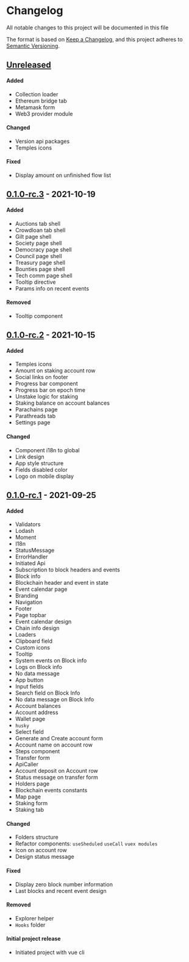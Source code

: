 # Changelog
All notable changes to this project will be documented in this file

The format is based on [Keep a Changelog](https://keepachangelog.com/en/1.0.0/),
and this project adheres to [Semantic Versioning](https://semver.org/spec/v2.0.0.html).

## [Unreleased]
#### Added
- Collection loader
- Ethereum bridge  tab
- Metamask form
- Web3 provider module 

#### Changed
- Version api packages
- Temples icons

#### Fixed
- Display amount on unfinished flow list

## [0.1.0-rc.3] - 2021-10-19
#### Added
- Auctions tab shell
- Crowdloan tab shell
- Gilt page shell
- Society page shell
- Democracy page shell
- Council page shell
- Treasury page shell
- Bounties page shell
- Tech comm page shell
- Tooltip directive
- Params info on recent events

#### Removed
- Tooltip component

## [0.1.0-rc.2] - 2021-10-15
#### Added
- Temples icons
- Amount on staking account row 
- Social links on footer
- Progress bar component
- Progress bar on epoch time
- Unstake logic for staking
- Staking balance on account balances
- Parachains page
- Parathreads tab
- Settings page

#### Changed
- Component i18n to global
- Link design
- App style structure 
- Fields disabled color
- Logo on mobile display

## [0.1.0-rc.1] - 2021-09-25
#### Added
- Validators
- Lodash
- Moment
- I18n
- StatusMessage
- ErrorHandler
- Initiated Api
- Subscription to block headers and events
- Block info
- Blockchain header and event in state
- Event calendar page
- Branding
- Navigation
- Footer
- Page topbar
- Event calendar design
- Chain info design
- Loaders
- Clipboard field
- Custom icons
- Tooltip
- System events on Block info
- Logs on Block info
- No data message
- App button
- Input fields
- Search field on Block Info
- No data message on Block Info
- Account balances
- Account address
- Wallet page
- `husky`
- Select field
- Generate and Create account form
- Account name on account row
- Steps component
- Transfer form
- ApiCaller
- Account deposit on Account row
- Status message on transfer form
- Holders page
- Blockchain events constants
- Map page
- Staking form
- Staking tab

#### Changed
- Folders structure
- Refactor components:
  `useSheduled`
  `useCall`
  `vuex modules`
- Icon on account row
- Design status message

#### Fixed
- Display zero block number information
- Last blocks and recent event design

#### Removed
- Explorer helper
- `Hooks` folder

#### Initial project release
- Initiated project with vue cli

[Unreleased]: https://gitlab.com/tokend/polkadot/new-web-client/compare/0.1.0-rc.3...HEAD
[0.1.0-rc.3]: https://gitlab.com/tokend/polkadot/new-web-client/compare/0.1.0-rc.2...0.1.0-rc.3
[0.1.0-rc.2]: https://gitlab.com/tokend/polkadot/new-web-client/compare/0.1.0-rc.1...0.1.0-rc.2
[0.1.0-rc.1]: https://gitlab.com/tokend/polkadot/new-web-client/tags/0.1.0-rc.1
